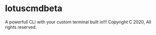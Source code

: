 # lotuscmdbeta
A powerfull CLI with your custom terminal built in!!! Copyright C 2020, All rights reserved.
